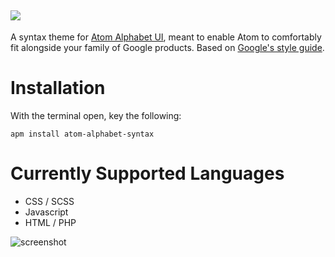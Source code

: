 ![](https://raw.githubusercontent.com/jmcalaway/atom-alphabet-syntax/master/alphabet-syntax-header.png)
---

A syntax theme for [Atom Alphabet UI](https://github.com/jmcalaway/atom-alphabet-ui), meant to enable Atom to comfortably fit alongside your family of Google products. Based on [Google's style guide](https://www.google.com/design/spec/style/color.html#).

# Installation
With the terminal open, key the following:

```shell
apm install atom-alphabet-syntax
```

# Currently Supported Languages
* CSS / SCSS
* Javascript
* HTML / PHP

![screenshot](screenshot-here.png)
